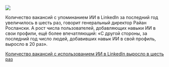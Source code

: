 <!--2025-06-24 13:30:48-->
<div class="yb">
  <div class="rss habr"><img src="https://habrastorage.org/getpro/habr/upload_files/954/eaf/256/954eaf256116630d808700ed104a22a9.png" /><p>Количество вакансий с упоминанием ИИ в LinkedIn за последний год увеличилось в шесть раз, говорит генеральный директор Райан Рослански. А рост числа пользователей, добавляющих навыки ИИ в свои профили, ещё более впечатляющий: «С другой стороны, за последний год число людей, добавивших навык ИИ в свой профиль, выросло в 20 раз».</p> <a... <p class="titl"><a href="https://habr.com/ru/companies/bothub/news/921422/?utm_source=habrahabr&utm_medium=rss&utm_campaign=921422">Количество вакансий с использованием ИИ в LinkedIn выросло в шесть раз</a></p></div>
</div>
